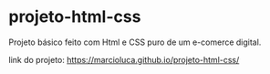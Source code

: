 # projeto-html-css
Projeto básico feito com Html e CSS puro de um e-comerce digital.

link do projeto: https://marcioluca.github.io/projeto-html-css/

